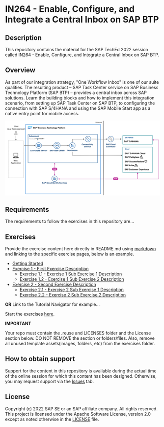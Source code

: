 # IN264 - Enable, Configure, and Integrate a Central Inbox on SAP BTP

## Description

This repository contains the material for the SAP TechEd 2022 session called IN264 - Enable, Configure, and Integrate a Central Inbox on SAP BTP.  

## Overview

As part of our integration strategy, "One Workflow Inbox" is one of our suite qualities. The resulting product – SAP Task Center service on SAP Business Technology Platform (SAP BTP) – provides a central inbox across SAP solutions. Learn the building blocks and how to implement this integration scenario, from setting up SAP Task Center on SAP BTP, to configuring the connection with SAP S/4HANA and using the SAP Mobile Start app as a native entry point for mobile access. 

![SAP BTP Sulution Diagram - SAP Task Center](images/taskcenter_scenario_btp_solution_diagram.png)

## Requirements

The requirements to follow the exercises in this repository are...

## Exercises

Provide the exercise content here directly in README.md using [markdown](https://guides.github.com/features/mastering-markdown/) and linking to the specific exercise pages, below is an example.

- [Getting Started](exercises/ex0/)
- [Exercise 1 - First Exercise Description](exercises/ex1/)
    - [Exercise 1.1 - Exercise 1 Sub Exercise 1 Description](exercises/ex1#exercise-11-sub-exercise-1-description)
    - [Exercise 1.2 - Exercise 1 Sub Exercise 2 Description](exercises/ex1#exercise-12-sub-exercise-2-description)
- [Exercise 2 - Second Exercise Description](exercises/ex2/)
    - [Exercise 2.1 - Exercise 2 Sub Exercise 1 Description](exercises/ex2#exercise-21-sub-exercise-1-description)
    - [Exercise 2.2 - Exercise 2 Sub Exercise 2 Description](exercises/ex2#exercise-22-sub-exercise-2-description)

  
**OR** Link to the Tutorial Navigator for example...

Start the exercises [here](https://developers.sap.com/tutorials/abap-environment-trial-onboarding.html).

**IMPORTANT**

Your repo must contain the .reuse and LICENSES folder and the License section below. DO NOT REMOVE the section or folders/files. Also, remove all unused template assets(images, folders, etc) from the exercises folder. 

## How to obtain support

Support for the content in this repository is available during the actual time of the online session for which this content has been designed. Otherwise, you may request support via the [Issues](../../issues) tab.

## License
Copyright (c) 2022 SAP SE or an SAP affiliate company. All rights reserved. This project is licensed under the Apache Software License, version 2.0 except as noted otherwise in the [LICENSE](LICENSES/Apache-2.0.txt) file.
